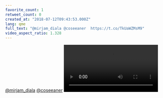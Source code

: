 ```yaml
---
favorite_count: 1
retweet_count: 0
created_at: "2018-07-12T09:43:53.000Z"
lang: qme
full_text: "@mirjam_diala @coseeaner  https://t.co/TkUaWZMsM9"
video_aspect_ratio: 1.328
---
```


[@mirjam_diala](https://twitter.com/mirjam_diala)
[@coseeaner](https://twitter.com/coseeaner)
![Embedded Video](https://twitter-media-coderbyheart.s3.eu-north-1.amazonaws.com/1017343782109548549-Dh5UxaXX4AA7sR_.mp4)
